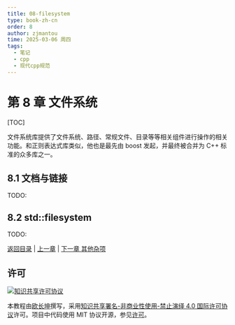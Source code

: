```yaml
---
title: 08-filesystem
type: book-zh-cn
order: 8
author: zjmantou
time: 2025-03-06 周四
tags:
  - 笔记
  - cpp
  - 现代cpp规范
---
```


# 第 8 章 文件系统

[TOC]

文件系统库提供了文件系统、路径、常规文件、目录等等相关组件进行操作的相关功能。和正则表达式库类似，他也是最先由 boost 发起，并最终被合并为 C++ 标准的众多库之一。

## 8.1 文档与链接

TODO:

## 8.2 std::filesystem

TODO:

[返回目录](./toc.md) | [上一章](./07-thread.md) | [下一章 其他杂项](./09-others.md)

## 许可

<a rel="license" href="https://creativecommons.org/licenses/by-nc-nd/4.0/"><img alt="知识共享许可协议" style="border-width:0" src="https://i.creativecommons.org/l/by-nc-nd/4.0/80x15.png" /></a>

本教程由[欧长坤](https://github.com/changkun)撰写，采用[知识共享署名-非商业性使用-禁止演绎 4.0 国际许可协议](https://creativecommons.org/licenses/by-nc-nd/4.0/)许可。项目中代码使用 MIT 协议开源，参见[许可](../../LICENSE)。
